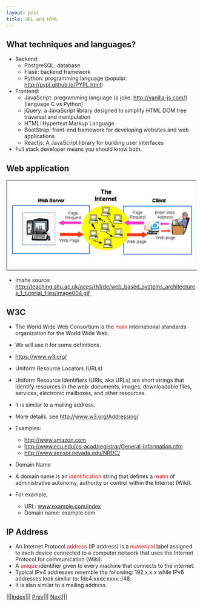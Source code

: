 ```yaml
---
layout: post
title: URL and HTML
---
```

## What techniques and languages?
* Backend:
  * PostgreSQL: database
  * Flask: backend framework
  * Python: programming language (popular: <http://pypl.github.io/PYPL.html>)
* Frontend:
  * JavaScript: programming language (a joke: <http://vanilla-js.com/>) (language C vs Python)
  * jQuery: a JavaScript library designed to simplify HTML DOM tree traversal and manipulation
  * HTML: Hypertext Markup Language
  * BootStrap: front-end framework for developing websites and web applications
  * Reactjs: A JavaScript library for building user interfaces
* Full stack developer means you should know both.

## Web application

![](URLandHTML_1.png)

* Imahe source: <http://teaching.shu.ac.uk/aces/rh1/de/web_based_systems_architectures_1_tutorial_files/image004.gif>

## W3C
* The World Wide Web Consortium is the <font color=red>main</font> international standards organization for the World Wide Web.
* We will use it for some definitions.
* <https://www.w3.org/>

* Uniform Resource Locators (URLs)
* Uniform Resource Identifiers (URIs, aka URLs) are short strings that identify resources in the web: documents, images, downloadable files, services, electronic mailboxes, and other resources.
* It is similar to a mailing address.

* More details, see <http://www.w3.org/Addressing/>
* Examples:
  * <http://www.amazon.com>
  * <http://www.ecu.edu/cs-acad/registrar/General-Information.cfm>
  * <http://www.sensor.nevada.edu/NRDC/>

* Domain Name
* A domain name is an <font color=red>identification</font> string that defines a <font color=red>realm</font> of administrative autonomy, authority or control within the Internet (Wiki).
* For example, 
  * URL: www.example.com/index
  * Domain name: example.com

## IP Address
* An Internet Protocol <font color=red>address</font> (IP address) is a <font color=red>numerical</font> label assigned to each device connected to a computer network that uses the Internet Protocol for communication (Wiki).
* A <font color=red>unique</font> identifier given to every machine that connects to the internet. 
* Typical IPv4 addresses resemble the following: 192.x.x.x while IPv6 addresses look similar to: fdc4:xxxx:xxxx::/48.
* It is also similar to a mailing address.


|||[Index](../../)||| [Prev](../)||| [Next](file2)|||














